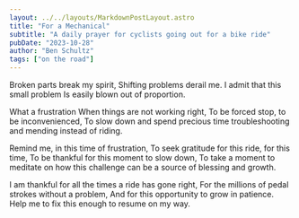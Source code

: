 ```yaml
---
layout: ../../layouts/MarkdownPostLayout.astro
title: "For a Mechanical"
subtitle: "A daily prayer for cyclists going out for a bike ride"
pubDate: "2023-10-28"
author: "Ben Schultz"
tags: ["on the road"]
---
```


Broken parts break my spirit,
Shifting problems derail me.
I admit that this small problem
Is easily blown out of proportion.

What a frustration
When things are not working right,
To be forced stop, to be inconvenienced,
To slow down and spend precious time troubleshooting and mending instead of riding.

Remind me, in this time of frustration,
To seek gratitude for this ride, for this time,
To be thankful for this moment to slow down,
To take a moment to meditate on how this challenge can be a source of blessing and growth.

I am thankful for all the times a ride has gone right,
For the millions of pedal strokes without a problem,
And for this opportunity to grow in patience.
Help me to fix this enough to resume on my way.
